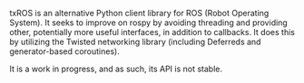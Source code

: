 txROS is an alternative Python client library for ROS (Robot Operating System).
It seeks to improve on rospy by avoiding threading and providing other,
potentially more useful interfaces, in addition to callbacks.
It does this by utilizing the Twisted networking library (including Deferreds and generator-based coroutines).

It is a work in progress, and as such, its API is not stable.
